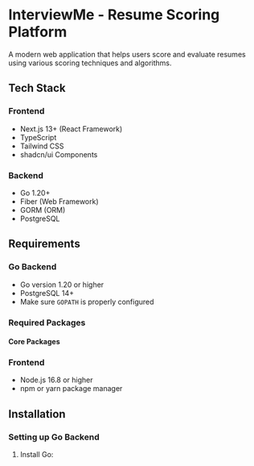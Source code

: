 # InterviewMe - Resume Scoring Platform

A modern web application that helps users score and evaluate resumes using various scoring techniques and algorithms.

## Tech Stack

### Frontend
- Next.js 13+ (React Framework)
- TypeScript
- Tailwind CSS
- shadcn/ui Components

### Backend
- Go 1.20+
- Fiber (Web Framework)
- GORM (ORM)
- PostgreSQL

## Requirements

### Go Backend
- Go version 1.20 or higher
- PostgreSQL 14+
- Make sure `GOPATH` is properly configured

### Required Packages

#### Core Packages

### Frontend
- Node.js 16.8 or higher
- npm or yarn package manager

## Installation

### Setting up Go Backend

1. Install Go:
